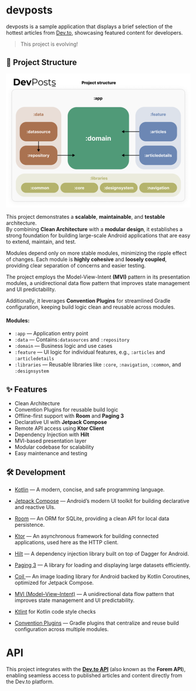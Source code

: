 
# devposts 
devposts is a sample application that displays a brief selection of the hottest articles from [Dev.to](https://dev.to),  showcasing featured content for developers. 

> This project is evolving!


## 🧱 Project Structure
![devposts_banner](https://github.com/sham-h93/devposts/blob/develop/media/banner.png)


This project demonstrates a **scalable**, **maintainable**, and **testable** architecture.  
By combining **Clean Architecture** with a **modular design**, it establishes a strong foundation for building large-scale Android applications that are easy to extend, maintain, and test.  

Modules depend only on more stable modules, minimizing the ripple effect of changes. Each module is **highly cohesive** and **loosely coupled**, providing clear separation of concerns and easier testing.  

The project employs the Model-View-Intent **(MVI)** pattern in its presentation modules, a unidirectional data flow pattern that improves state management and UI predictability.  

Additionally, it leverages **Convention Plugins** for streamlined Gradle configuration, keeping build logic clean and reusable across modules.


#### Modules:
- `:app` — Application entry point  
- `:data` —  Contains`:datasources` and `:repository`  
- `:domain` — Business logic and use cases  
- `:feature` — UI logic for individual features, e.g., `:articles` and `:articledetails`  
- `:libraries` — Reusable libraries like `:core`, `:navigation`, `:common`, and `:designsystem`  

## ✨ Features
- Clean Architecture  
- Convention Plugins for reusable build logic  
- Offline-first support with **Room** and **Paging 3**  
- Declarative UI with **Jetpack Compose**  
- Remote API access using **Ktor Client**  
- Dependency Injection with **Hilt**  
- MVI-based presentation layer  
- Modular codebase for scalability  
- Easy maintenance and testing  


## 🛠️ Development

- [Kotlin](https://kotlinlang.org/) — A modern, concise, and safe programming language.
- [Jetpack Compose](https://developer.android.com/jetpack/compose) — Android’s modern UI toolkit for building declarative and reactive UIs.  
- [Room](https://developer.android.com/training/data-storage/room) — An ORM for SQLite, providing a clean API for local data persistence.  
- [Ktor](https://ktor.io/) — An asynchronous framework for building connected applications, used here as the HTTP client.  
- [Hilt](https://developer.android.com/training/dependency-injection/hilt-android) — A dependency injection library built on top of Dagger for Android.  
- [Paging 3](https://developer.android.com/topic/libraries/architecture/paging/v3-overview) — A library for loading and displaying large datasets efficiently.  
- [Coil ](https://coil-kt.github.io/coil/compose/) — An image loading library for Android backed by Kotlin Coroutines, optimized for Jetpack Compose.  

- [MVI (Model–View–Intent)]() — A unidirectional data flow pattern that improves state management and UI predictability.  
-  [Ktlint](https://github.com/JLLeitschuh/ktlint-gradle) for Kotlin code style checks
- [Convention Plugins](https://docs.gradle.org/current/userguide/sharing_build_logic_between_subprojects.html) — Gradle plugins that centralize and reuse build configuration across multiple modules.  



# API
This project integrates with the **[Dev.to API](https://developers.forem.com/api)** (also known as the **Forem API**), enabling seamless access to published articles and content directly from the Dev.to platform.
